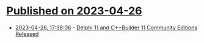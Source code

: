 # [Published on 2023-04-26](index.md)

* [2023-04-26, 17:38:06](https://lobste.rs/s/7ezoge/delphi_11_c_builder_11_community_editions) - [Delphi 11 and C++Builder 11 Community Editions Released](https://blogs.embarcadero.com/delphi-11-and-cbuilder-11-community-editions-released/)

